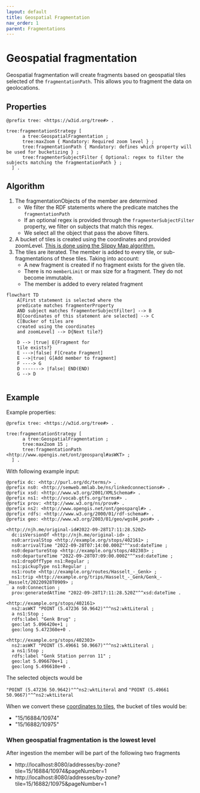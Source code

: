 ```yaml
---
layout: default
title: Geospatial Fragmentation
nav_order: 1
parent: Fragmentations
---
```


# Geospatial fragmentation

Geospatial fragmentation will create fragments based on geospatial tiles selected of the `fragmentationPath`.
This allows you to fragment the data on geolocations.

## Properties

  ```turtle
  @prefix tree: <https://w3id.org/tree#> .
  
  tree:fragmentationStrategy [
        a tree:GeospatialFragmentation ;
        tree:maxZoom { Mandatory: Required zoom level } ;
        tree:fragmentationPath { Mandatory: defines which property will be used for bucketizing } ;
        tree:fragmenterSubjectFilter { Optional: regex to filter the subjects matching the fragmentationPath } ;
    ] .
  ```

## Algorithm

1. The fragmentationObjects of the member are determined
    - We filter the RDF statements where the predicate matches the `fragmentationPath`
    - If an optional regex is provided through the `fragmenterSubjectFilter` property, we filter on subjects that match this regex.
    - We select all the object that pass the above filters.
2. A bucket of tiles is created using the coordinates and provided zoomLevel. [This is done using the Slippy Map algorithm.](https://wiki.openstreetmap.org/wiki/Slippy_map)
3. The tiles are iterated. The member is added to every tile, or sub-fragmentations of these tiles. Taking into account:
    - A new fragment is created if no fragment exists for the given tile.
    - There is no `memberLimit` or max size for a fragment. They do not become immutable.
    - The member is added to every related fragment

````mermaid
flowchart TD
    A[First statement is selected where the 
    predicate matches fragmenterProperty 
    AND subject matches fragmenterSubjectFilter] --> B
    B[Coordinates of this statement are selected] --> C
    C[Bucker of tiles are
    created using the coordinates 
    and zoomLevel] --> D{Next tile?}
    
    D --> |true| E{Fragment for 
    tile exists?}
    E --->|false| F[Create Fragment]
    E -->|true| G[Add member to fragment]
    F ----> G
    D -------> |false| END(END)
    G --> D
  
````
## Example

Example properties:

  ```turtle
  @prefix tree: <https://w3id.org/tree#> .
  
  tree:fragmentationStrategy [
        a tree:GeospatialFragmentation ;
        tree:maxZoom 15 ;
        tree:fragmentationPath <http://www.opengis.net/ont/geosparql#asWKT> ;
    ] .
  ```

With following example input:

```turtle
@prefix dc: <http://purl.org/dc/terms/> .
@prefix ns0: <http://semweb.mmlab.be/ns/linkedconnections#> .
@prefix xsd: <http://www.w3.org/2001/XMLSchema#> .
@prefix ns1: <http://vocab.gtfs.org/terms#> .
@prefix prov: <http://www.w3.org/ns/prov#> .
@prefix ns2: <http://www.opengis.net/ont/geosparql#> .
@prefix rdfs: <http://www.w3.org/2000/01/rdf-schema#> .
@prefix geo: <http://www.w3.org/2003/01/geo/wgs84_pos#> .

<http://njh.me/original-id#2022-09-28T17:11:28.520Z>
  dc:isVersionOf <http://njh.me/original-id> ;
  ns0:arrivalStop <http://example.org/stops/402161> ;
  ns0:arrivalTime "2022-09-28T07:14:00.000Z"^^xsd:dateTime ;
  ns0:departureStop <http://example.org/stops/402303> ;
  ns0:departureTime "2022-09-28T07:09:00.000Z"^^xsd:dateTime ;
  ns1:dropOffType ns1:Regular ;
  ns1:pickupType ns1:Regular ;
  ns1:route <http://example.org/routes/Hasselt_-_Genk> ;
  ns1:trip <http://example.org/trips/Hasselt_-_Genk/Genk_-_Hasselt/20220928T0909> ;
  a ns0:Connection ;
  prov:generatedAtTime "2022-09-28T17:11:28.520Z"^^xsd:dateTime .

<http://example.org/stops/402161>
  ns2:asWKT "POINT (5.47236 50.9642)"^^ns2:wktLiteral ;
  a ns1:Stop ;
  rdfs:label "Genk Brug" ;
  geo:lat 5.096420e+1 ;
  geo:long 5.472360e+0 .

<http://example.org/stops/402303>
  ns2:asWKT "POINT (5.49661 50.9667)"^^ns2:wktLiteral ;
  a ns1:Stop ;
  rdfs:label "Genk Station perron 11" ;
  geo:lat 5.096670e+1 ;
  geo:long 5.496610e+0 .
```

The selected objects would be

`"POINT (5.47236 50.9642)"^^ns2:wktLiteral` and `"POINT (5.49661 50.9667)"^^ns2:wktLiteral`

When we convert these [coordinates to tiles](https://wiki.openstreetmap.org/wiki/Slippy_map_tilenames#Lon..2Flat._to_tile_numbers_2), the bucket of tiles would be:
- "15/16884/10974"
- "15/16882/10975"

### When geospatial fragmentation is the lowest level

After ingestion the member will be part of the following two fragments
- http://localhost:8080/addresses/by-zone?tile=15/16884/10974&pageNumber=1
- http://localhost:8080/addresses/by-zone?tile=15/16882/10975&pageNumber=1